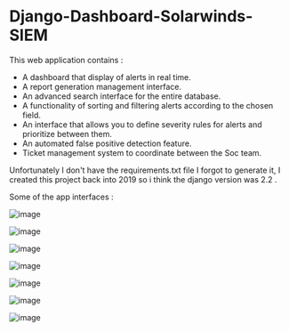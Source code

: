 # Django-Dashboard-Solarwinds-SIEM

This web application contains :
- A dashboard that display of alerts in real time.
- A report generation management interface.
- An advanced search interface for the entire database.
- A functionality of sorting and filtering alerts according to the chosen field.
- An interface that allows you to define severity rules for alerts and prioritize between them.
- An automated false positive detection feature.
- Ticket management system to coordinate between the Soc team.

Unfortunately I don't have the requirements.txt file I forgot to generate it, I created this project back into 2019 so i think the django version was 2.2 .

Some of the app interfaces :

![image](https://user-images.githubusercontent.com/51262744/151711797-ba958b26-bade-463c-97f6-03cb59a80fab.png)

![image](https://user-images.githubusercontent.com/51262744/151711801-34db625c-b3ce-444a-82b6-ed712749c0fa.png)

![image](https://user-images.githubusercontent.com/51262744/151711803-6498c7b7-aff9-401b-9623-22afd5f83849.png) 

![image](https://user-images.githubusercontent.com/51262744/151711799-f7e39a78-aefe-4d59-8915-1d8f37252e26.png)

![image](https://user-images.githubusercontent.com/51262744/151711813-24faae8f-5119-40f5-9795-2e4636707d7f.png)

![image](https://user-images.githubusercontent.com/51262744/151711826-b30c6368-e317-4075-9e4c-54acd696b83b.png)

![image](https://user-images.githubusercontent.com/51262744/151711821-e8a3570a-57b8-41d0-b1f2-6c7ebe960fa0.png)



